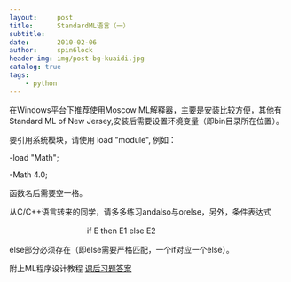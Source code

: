 ```yaml
---
layout:     post
title:      StandardML语言（一）
subtitle:   
date:       2010-02-06
author:     spin6lock
header-img: img/post-bg-kuaidi.jpg
catalog: true
tags:
    - python
---
```

在Windows平台下推荐使用Moscow ML解释器，主要是安装比较方便，其他有Standard ML of New Jersey,安装后需要设置环境变量（即bin目录所在位置）。

要引用系统模块，请使用 load "module", 例如：

-load "Math"; 

-Math 4.0;

函数名后需要空一格。

从C/C++语言转来的同学，请多多练习andalso与orelse，另外，条件表达式

　　　　　　　　　　if E then E1 else E2 

else部分必须存在（即else需要严格匹配，一个if对应一个else）。

附上ML程序设计教程 [课后习题答案](http://files.cnblogs.com/Lifehacker/exercises.7z)<a></a>
